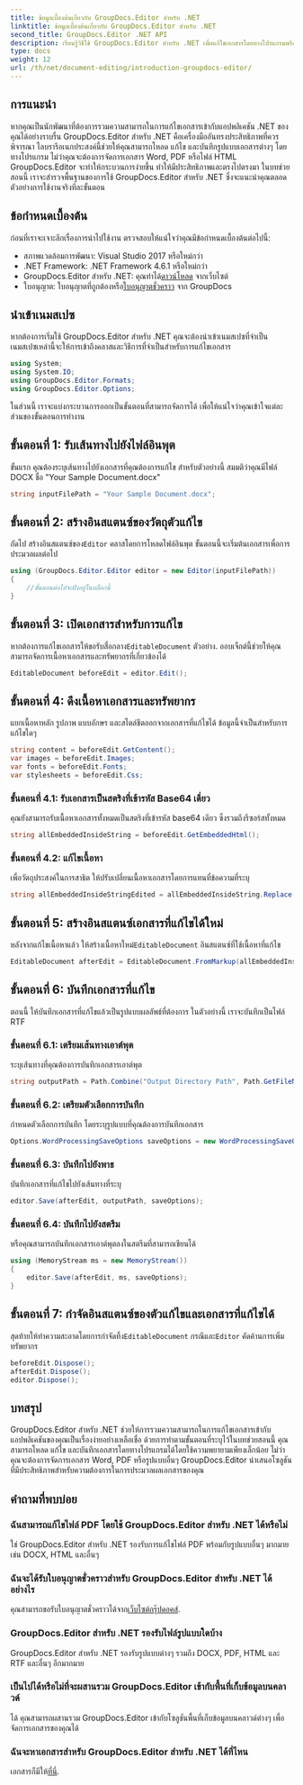```yaml
---
title: ข้อมูลเบื้องต้นเกี่ยวกับ GroupDocs.Editor สำหรับ .NET
linktitle: ข้อมูลเบื้องต้นเกี่ยวกับ GroupDocs.Editor สำหรับ .NET
second_title: GroupDocs.Editor .NET API
description: เรียนรู้วิธีใช้ GroupDocs.Editor สำหรับ .NET เพื่อแก้ไขเอกสารโดยทางโปรแกรมพร้อมคำแนะนำทีละขั้นตอนโดยละเอียดนี้
type: docs
weight: 12
url: /th/net/document-editing/introduction-groupdocs-editor/
---
```

## การแนะนำ 
หากคุณเป็นนักพัฒนาที่ต้องการรวมความสามารถในการแก้ไขเอกสารเข้ากับแอปพลิเคชัน .NET ของคุณได้อย่างราบรื่น GroupDocs.Editor สำหรับ .NET คือเครื่องมืออันทรงประสิทธิภาพที่ควรพิจารณา ไลบรารีอเนกประสงค์นี้ช่วยให้คุณสามารถโหลด แก้ไข และบันทึกรูปแบบเอกสารต่างๆ โดยทางโปรแกรม ไม่ว่าคุณจะต้องการจัดการเอกสาร Word, PDF หรือไฟล์ HTML GroupDocs.Editor จะทำให้กระบวนการง่ายขึ้น ทำให้มีประสิทธิภาพและตรงไปตรงมา ในบทช่วยสอนนี้ เราจะสำรวจพื้นฐานของการใช้ GroupDocs.Editor สำหรับ .NET ซึ่งจะแนะนำคุณตลอดตัวอย่างการใช้งานจริงทีละขั้นตอน
## ข้อกำหนดเบื้องต้น
ก่อนที่เราจะเจาะลึกเรื่องการนำไปใช้งาน ตรวจสอบให้แน่ใจว่าคุณมีข้อกำหนดเบื้องต้นต่อไปนี้:
- สภาพแวดล้อมการพัฒนา: Visual Studio 2017 หรือใหม่กว่า
- .NET Framework: .NET Framework 4.6.1 หรือใหม่กว่า
-  GroupDocs.Editor สำหรับ .NET: คุณทำได้[ดาวน์โหลด](https://releases.groupdocs.com/editor/net/) จากเว็บไซต์
-  ใบอนุญาต: ใบอนุญาตที่ถูกต้องหรือ[ใบอนุญาตชั่วคราว](https://purchase.groupdocs.com/temporary-license/) จาก GroupDocs
## นำเข้าเนมสเปซ
หากต้องการเริ่มใช้ GroupDocs.Editor สำหรับ .NET คุณจะต้องนำเข้าเนมสเปซที่จำเป็น เนมสเปซเหล่านี้จะให้การเข้าถึงคลาสและวิธีการที่จำเป็นสำหรับการแก้ไขเอกสาร
```csharp
using System;
using System.IO;
using GroupDocs.Editor.Formats;
using GroupDocs.Editor.Options;
```

ในส่วนนี้ เราจะแบ่งกระบวนการออกเป็นขั้นตอนที่สามารถจัดการได้ เพื่อให้แน่ใจว่าคุณเข้าใจแต่ละส่วนของขั้นตอนการทำงาน
## ขั้นตอนที่ 1: รับเส้นทางไปยังไฟล์อินพุต
ขั้นแรก คุณต้องระบุเส้นทางไปยังเอกสารที่คุณต้องการแก้ไข สำหรับตัวอย่างนี้ สมมติว่าคุณมีไฟล์ DOCX ชื่อ "Your Sample Document.docx"
```csharp
string inputFilePath = "Your Sample Document.docx";
```
## ขั้นตอนที่ 2: สร้างอินสแตนซ์ของวัตถุตัวแก้ไข
 ถัดไป สร้างอินสแตนซ์ของ`Editor` คลาสโดยการโหลดไฟล์อินพุต ขั้นตอนนี้จะเริ่มต้นเอกสารเพื่อการประมวลผลต่อไป
```csharp
using (GroupDocs.Editor.Editor editor = new Editor(inputFilePath))
{
    //ขั้นตอนต่อไปจะฝังอยู่ในบล็อกนี้
}
```
## ขั้นตอนที่ 3: เปิดเอกสารสำหรับการแก้ไข
 หากต้องการแก้ไขเอกสารให้ขอรับสื่อกลาง`EditableDocument` ตัวอย่าง. ออบเจ็กต์นี้ช่วยให้คุณสามารถจัดการเนื้อหาเอกสารและทรัพยากรที่เกี่ยวข้องได้
```csharp
EditableDocument beforeEdit = editor.Edit();
```
## ขั้นตอนที่ 4: ดึงเนื้อหาเอกสารและทรัพยากร
แยกเนื้อหาหลัก รูปภาพ แบบอักษร และสไตล์ชีตออกจากเอกสารที่แก้ไขได้ ข้อมูลนี้จำเป็นสำหรับการแก้ไขใดๆ
```csharp
string content = beforeEdit.GetContent();
var images = beforeEdit.Images;
var fonts = beforeEdit.Fonts;
var stylesheets = beforeEdit.Css;
```
### ขั้นตอนที่ 4.1: รับเอกสารเป็นสตริงที่เข้ารหัส Base64 เดี่ยว
คุณยังสามารถรับเนื้อหาเอกสารทั้งหมดเป็นสตริงที่เข้ารหัส base64 เดียว ซึ่งรวมถึงรีซอร์สทั้งหมด
```csharp
string allEmbeddedInsideString = beforeEdit.GetEmbeddedHtml();
```
### ขั้นตอนที่ 4.2: แก้ไขเนื้อหา
เพื่อวัตถุประสงค์ในการสาธิต ให้ปรับเปลี่ยนเนื้อหาเอกสารโดยการแทนที่ข้อความที่ระบุ
```csharp
string allEmbeddedInsideStringEdited = allEmbeddedInsideString.Replace("Subtitle", "Edited subtitle");
```
## ขั้นตอนที่ 5: สร้างอินสแตนซ์เอกสารที่แก้ไขได้ใหม่
 หลังจากแก้ไขเนื้อหาแล้ว ให้สร้างเนื้อหาใหม่`EditableDocument` อินสแตนซ์ที่ใช้เนื้อหาที่แก้ไข
```csharp
EditableDocument afterEdit = EditableDocument.FromMarkup(allEmbeddedInsideStringEdited, null);
```
## ขั้นตอนที่ 6: บันทึกเอกสารที่แก้ไข
ตอนนี้ ให้บันทึกเอกสารที่แก้ไขแล้วเป็นรูปแบบผลลัพธ์ที่ต้องการ ในตัวอย่างนี้ เราจะบันทึกเป็นไฟล์ RTF
### ขั้นตอนที่ 6.1: เตรียมเส้นทางเอาต์พุต
ระบุเส้นทางที่คุณต้องการบันทึกเอกสารเอาต์พุต
```csharp
string outputPath = Path.Combine("Output Directory Path", Path.GetFileNameWithoutExtension(inputFilePath) + ".rtf");
```
### ขั้นตอนที่ 6.2: เตรียมตัวเลือกการบันทึก
กำหนดตัวเลือกการบันทึก โดยระบุรูปแบบที่คุณต้องการบันทึกเอกสาร
```csharp
Options.WordProcessingSaveOptions saveOptions = new WordProcessingSaveOptions(WordProcessingFormats.Rtf);
```
### ขั้นตอนที่ 6.3: บันทึกไปยังพาธ
บันทึกเอกสารที่แก้ไขไปยังเส้นทางที่ระบุ
```csharp
editor.Save(afterEdit, outputPath, saveOptions);
```
### ขั้นตอนที่ 6.4: บันทึกไปยังสตรีม
หรือคุณสามารถบันทึกเอกสารเอาต์พุตลงในสตรีมที่สามารถเขียนได้
```csharp
using (MemoryStream ms = new MemoryStream())
{
    editor.Save(afterEdit, ms, saveOptions);
}
```
## ขั้นตอนที่ 7: กำจัดอินสแตนซ์ของตัวแก้ไขและเอกสารที่แก้ไขได้
 สุดท้ายให้ทำความสะอาดโดยการกำจัดทิ้ง`EditableDocument` กรณีและ`Editor` คัดค้านการเพิ่มทรัพยากร
```csharp
beforeEdit.Dispose();
afterEdit.Dispose();
editor.Dispose();
```

## บทสรุป
GroupDocs.Editor สำหรับ .NET ช่วยให้การรวมความสามารถในการแก้ไขเอกสารเข้ากับแอปพลิเคชันของคุณเป็นเรื่องง่ายอย่างเหลือเชื่อ ด้วยการทำตามขั้นตอนที่ระบุไว้ในบทช่วยสอนนี้ คุณสามารถโหลด แก้ไข และบันทึกเอกสารโดยทางโปรแกรมได้โดยใช้ความพยายามเพียงเล็กน้อย ไม่ว่าคุณจะต้องการจัดการเอกสาร Word, PDF หรือรูปแบบอื่นๆ GroupDocs.Editor นำเสนอโซลูชันที่มีประสิทธิภาพสำหรับความต้องการในการประมวลผลเอกสารของคุณ
## คำถามที่พบบ่อย
### ฉันสามารถแก้ไขไฟล์ PDF โดยใช้ GroupDocs.Editor สำหรับ .NET ได้หรือไม่
ใช่ GroupDocs.Editor สำหรับ .NET รองรับการแก้ไขไฟล์ PDF พร้อมกับรูปแบบอื่นๆ มากมาย เช่น DOCX, HTML และอื่นๆ
### ฉันจะได้รับใบอนุญาตชั่วคราวสำหรับ GroupDocs.Editor สำหรับ .NET ได้อย่างไร
 คุณสามารถขอรับใบอนุญาตชั่วคราวได้จาก[เว็บไซต์กรุ๊ปดอคส์](https://purchase.groupdocs.com/temporary-license/).
### GroupDocs.Editor สำหรับ .NET รองรับไฟล์รูปแบบใดบ้าง
GroupDocs.Editor สำหรับ .NET รองรับรูปแบบต่างๆ รวมถึง DOCX, PDF, HTML และ RTF และอื่นๆ อีกมากมาย
### เป็นไปได้หรือไม่ที่จะผสานรวม GroupDocs.Editor เข้ากับพื้นที่เก็บข้อมูลบนคลาวด์
ได้ คุณสามารถผสานรวม GroupDocs.Editor เข้ากับโซลูชันพื้นที่เก็บข้อมูลบนคลาวด์ต่างๆ เพื่อจัดการเอกสารของคุณได้
### ฉันจะหาเอกสารสำหรับ GroupDocs.Editor สำหรับ .NET ได้ที่ไหน
เอกสารก็มีให้[ที่นี่](https://reference.groupdocs.com/editor/net/).